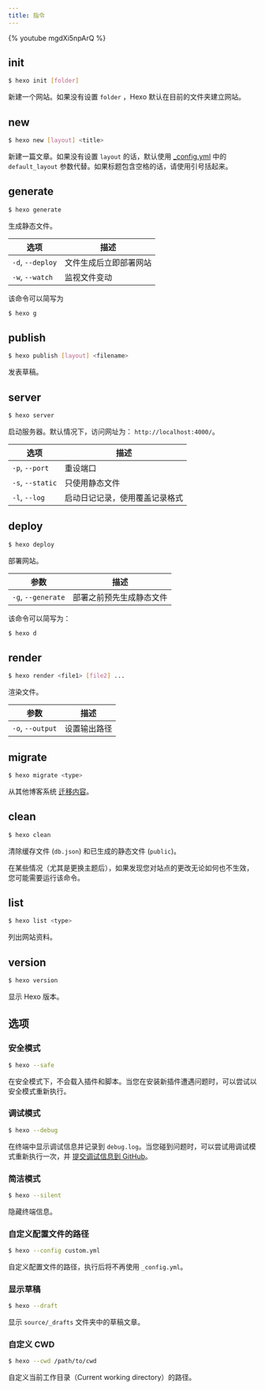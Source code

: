 ```yaml
---
title: 指令
---
```


{% youtube mgdXi5npArQ %}

## init

``` bash
$ hexo init [folder]
```

新建一个网站。如果没有设置 `folder` ，Hexo 默认在目前的文件夹建立网站。

## new

``` bash
$ hexo new [layout] <title>
```

新建一篇文章。如果没有设置 `layout` 的话，默认使用 [_config.yml](configuration.html) 中的 `default_layout` 参数代替。如果标题包含空格的话，请使用引号括起来。

## generate

``` bash
$ hexo generate
```

生成静态文件。

选项 | 描述
--- | ---
`-d`, `--deploy` | 文件生成后立即部署网站
`-w`, `--watch` | 监视文件变动

该命令可以简写为
```bash
$ hexo g
```

## publish

``` bash
$ hexo publish [layout] <filename>
```

发表草稿。

## server

``` bash
$ hexo server
```

启动服务器。默认情况下，访问网址为： `http://localhost:4000/`。

选项 | 描述
--- | ---
`-p`, `--port` | 重设端口
`-s`, `--static` | 只使用静态文件
`-l`, `--log` | 启动日记记录，使用覆盖记录格式

## deploy

``` bash
$ hexo deploy
```

部署网站。

参数 | 描述
--- | ---
`-g`, `--generate` | 部署之前预先生成静态文件

该命令可以简写为：
```bash
$ hexo d
```

## render

``` bash
$ hexo render <file1> [file2] ...
```

渲染文件。

参数 | 描述
--- | ---
`-o`, `--output` | 设置输出路径

## migrate

``` bash
$ hexo migrate <type>
```

从其他博客系统 [迁移内容](migration.html)。

## clean

``` bash
$ hexo clean
```

清除缓存文件 (`db.json`) 和已生成的静态文件 (`public`)。

在某些情况（尤其是更换主题后），如果发现您对站点的更改无论如何也不生效，您可能需要运行该命令。

## list

``` bash
$ hexo list <type>
```

列出网站资料。

## version

``` bash
$ hexo version
```

显示 Hexo 版本。

## 选项

### 安全模式

``` bash
$ hexo --safe
```

在安全模式下，不会载入插件和脚本。当您在安装新插件遭遇问题时，可以尝试以安全模式重新执行。

### 调试模式

``` bash
$ hexo --debug
```

在终端中显示调试信息并记录到 `debug.log`。当您碰到问题时，可以尝试用调试模式重新执行一次，并 [提交调试信息到 GitHub](https://github.com/hexojs/hexo/issues/new)。

### 简洁模式

``` bash
$ hexo --silent
```

隐藏终端信息。

### 自定义配置文件的路径

``` bash
$ hexo --config custom.yml
```

自定义配置文件的路径，执行后将不再使用 `_config.yml`。

### 显示草稿

``` bash
$ hexo --draft
```

显示 `source/_drafts` 文件夹中的草稿文章。

### 自定义 CWD

``` bash
$ hexo --cwd /path/to/cwd
```

自定义当前工作目录（Current working directory）的路径。

